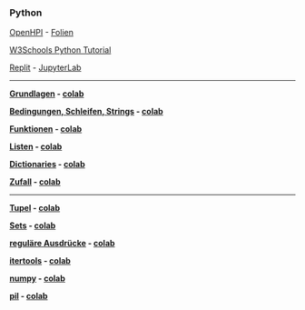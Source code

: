 ### Python

[OpenHPI](https://open.hpi.de/courses/pythonjunior-schule2022) - [Folien](./openHpi/inhalte.md)

[W3Schools Python Tutorial](https://www.w3schools.com/python/default.asp)

[Replit](https://replit.com/) - [JupyterLab](https://nbviewer.org/github/ktheu/InfoKurs/blob/gh-pages/Python/jupyterlab.ipynb)

---

**[Grundlagen](https://nbviewer.org/github/ktheu/InfoKurs/blob/gh-pages/Python/grundlagen.ipynb) - [colab](https://colab.research.google.com/github/ktheu/InfoKurs/blob/master/Python/grundlagen.ipynb)**

**[Bedingungen, Schleifen, Strings](https://nbviewer.org/github/ktheu/InfoKurs/blob/gh-pages/Python/bedingungen.ipynb) - [colab](https://colab.research.google.com/github/ktheu/InfoKurs/blob/master/Python/bedingungen.ipynb)**

**[Funktionen](https://nbviewer.org/github/ktheu/InfoKurs/blob/gh-pages/Python/funktionen.ipynb) - [colab](https://colab.research.google.com/github/ktheu/InfoKurs/blob/master/Python/funktionen.ipynb)**

**[Listen](https://nbviewer.org/github/ktheu/InfoKurs/blob/gh-pages/Python/listen.ipynb) - [colab](https://colab.research.google.com/github/ktheu/InfoKurs/blob/master/Python/listen.ipynb)**

**[Dictionaries](https://nbviewer.org/github/ktheu/InfoKurs/blob/gh-pages/Python/dicts.ipynb) - [colab](https://colab.research.google.com/github/ktheu/InfoKurs/blob/master/Python/dicts.ipynb)**

**[Zufall](https://nbviewer.org/github/ktheu/InfoKurs/blob/gh-pages/Python/random.ipynb) - [colab](https://colab.research.google.com/github/ktheu/InfoKurs/blob/master/Python/random.ipynb)**

---

**[Tupel](https://nbviewer.org/github/ktheu/InfoKurs/blob/gh-pages/Python/tupel.ipynb) - [colab](https://colab.research.google.com/github/ktheu/InfoKurs/blob/master/Python/tupel.ipynb)**

**[Sets](https://nbviewer.org/github/ktheu/InfoKurs/blob/gh-pages/Python/sets.ipynb) - [colab](https://colab.research.google.com/github/ktheu/InfoKurs/blob/master/Python/sets.ipynb)**

**[reguläre Ausdrücke](https://nbviewer.org/github/ktheu/InfoKurs/blob/gh-pages/Python/regulaereAusdruecke.ipynb) - [colab](https://colab.research.google.com/github/ktheu/InfoKurs/blob/master/Python/regulaereAusdruecke.ipynb)**

**[itertools](https://nbviewer.org/github/ktheu/InfoKurs/blob/gh-pages/Python/itertools.ipynb) - [colab](https://colab.research.google.com/github/ktheu/InfoKurs/blob/master/Python/itertools.ipynb)**

**[numpy](https://nbviewer.org/github/ktheu/InfoKurs/blob/gh-pages/Python/numpy.ipynb) - [colab](https://colab.research.google.com/github/ktheu/InfoKurs/blob/master/Python/numpy.ipynb)**

**[pil](https://nbviewer.org/github/ktheu/InfoKurs/blob/gh-pages/Python/pil.ipynb) - [colab](https://colab.research.google.com/github/ktheu/InfoKurs/blob/master/Python/pil.ipynb)**
